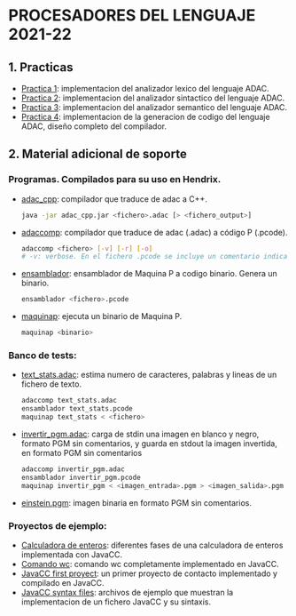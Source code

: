 # PROCESADORES DEL LENGUAJE 2021-22
## 1. Practicas
- [Practica 1](https://github.com/ddevigner/pleng21-22/tree/main/practica_1): implementacion del analizador lexico del lenguaje ADAC.
- [Practica 2](https://github.com/ddevigner/pleng21-22/tree/main/practica_2): implementacion del analizador sintactico del lenguaje ADAC.
- [Practica 3](https://github.com/ddevigner/pleng21-22/tree/main/practica_3): implementacion del analizador semantico del lenguaje ADAC.
- [Practica 4](https://github.com/ddevigner/pleng21-22/tree/main/practica_4): implementacion de la generacion de codigo del lenguaje ADAC, diseño completo del compilador.

## 2. Material adicional de soporte
### Programas. Compilados para su uso en Hendrix.
- [adac_cpp](https://github.com/ddevigner/pleng21-22/tree/main/testbench/adac_cpp/): compilador que traduce de adac a C++.
    ```bash
    java -jar adac_cpp.jar <fichero>.adac [> <fichero_output>]
    ```

- [adaccomp](https://github.com/ddevigner/pleng21-22/blob/main/testbench/adaccomp): compilador que traduce de adac (<file>.adac) a código P (<file>.pcode).
    ```bash
    adaccomp <fichero> [-v] [-r] [-o]
    # -v: verbose. En el fichero .pcode se incluye un comentario indicando el numero de cada p-instruccion.
    ```

- [ensamblador](https://github.com/ddevigner/pleng21-22/blob/main/doc/ensamblador): ensamblador de Maquina P a codigo binario. Genera un binario.
    ```bash
    ensamblador <fichero>.pcode
    ```

- [maquinap](https://github.com/ddevigner/pleng21-22/blob/main/doc/maquinap): ejecuta un binario de Maquina P.
    ```bash
    maquinap <binario>
    ```

### Banco de tests:
- [text_stats.adac](https://github.com/ddevigner/pleng21-22/blob/main/doc/text_stats.adac): estima numero de caracteres, palabras y lineas de un fichero de texto.
    ```bash
    adaccomp text_stats.adac
    ensamblador text_stats.pcode
    maquinap text_stats < <fichero>
    ```

- [invertir_pgm.adac](https://github.com/ddevigner/pleng21-22/blob/main/doc/invertir_pgm.adac): carga de stdin una imagen en blanco y negro, formato PGM sin comentarios, y guarda en stdout la imagen invertida, en formato PGM sin comentarios
    ```bash
    adaccomp invertir_pgm.adac
    ensamblador invertir_pgm.pcode
    maquinap invertir_pgm < <imagen_entrada>.pgm > <imagen_salida>.pgm
    ```

- [einstein.pgm](https://github.com/ddevigner/pleng21-22/blob/main/doc/einstein.pgm): imagen binaria en formato PGM sin comentarios.

### Proyectos de ejemplo:
- [Calculadora de enteros](https://github.com/ddevigner/pleng21-22/tree/main/material/calc_enteros): diferentes fases de una calculadora de enteros implementada con JavaCC.
- [Comando wc](https://github.com/ddevigner/pleng21-22/tree/main/material/wc): comando wc completamente implementado en JavaCC.
- [JavaCC first proyect](https://github.com/ddevigner/pleng21-22/tree/main/material/javacc_first_contact): un primer proyecto de contacto implementado y compilado en JavaCC.
- [JavaCC syntax files](https://github.com/ddevigner/pleng21-22/tree/main/material/javacc_syntax_examples): archivos de ejemplo que muestran la implementacion de un fichero JavaCC y su sintaxis.
